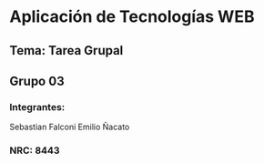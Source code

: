 # Aplicación de Tecnologías WEB
## Tema: Tarea Grupal
## Grupo 03
### Integrantes:
Sebastian Falconi
Emilio Ñacato
### NRC: 8443
